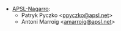 - [APSL-Nagarro](https://www.apsl.tech):
  - Patryk Pyczko \<<ppyczko@apsl.net>\>
  - Antoni Marroig \<<amarroig@apsl.net>\>
